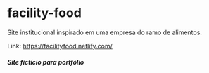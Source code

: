 # facility-food

Site institucional inspirado em uma empresa do ramo de alimentos.

Link: https://facilityfood.netlify.com/

##### Site fictício para portfólio
